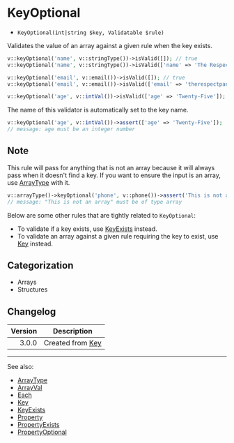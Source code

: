 # KeyOptional

- `KeyOptional(int|string $key, Validatable $rule)`

Validates the value of an array against a given rule when the key exists.

```php
v::keyOptional('name', v::stringType())->isValid([]); // true
v::keyOptional('name', v::stringType())->isValid(['name' => 'The Respect Panda']); // true

v::keyOptional('email', v::email())->isValid([]); // true
v::keyOptional('email', v::email())->isValid(['email' => 'therespectpanda@gmail.com']); // true

v::keyOptional('age', v::intVal())->isValid(['age' => 'Twenty-Five']); // false
```

The name of this validator is automatically set to the key name.

```php
v::keyOptional('age', v::intVal())->assert(['age' => 'Twenty-Five']);
// message: age must be an integer number
```

## Note

This rule will pass for anything that is not an array because it will always pass when it doesn't find a key. If you
want to ensure the input is an array, use [ArrayType](ArrayType.md) with it.

```php
v::arrayType()->keyOptional('phone', v::phone())->assert('This is not an array');
// message: "This is not an array" must be of type array
```

Below are some other rules that are tightly related to `KeyOptional`:

* To validate if a key exists, use [KeyExists](KeyExists.md) instead.
* To validate an array against a given rule requiring the key to exist, use [Key](Key.md) instead.

## Categorization

- Arrays
- Structures

## Changelog

| Version | Description                |
| ------: |----------------------------|
|   3.0.0 | Created from [Key](Key.md) |
***
See also:

- [ArrayType](ArrayType.md)
- [ArrayVal](ArrayVal.md)
- [Each](Each.md)
- [Key](Key.md)
- [KeyExists](KeyExists.md)
- [Property](Property.md)
- [PropertyExists](PropertyExists.md)
- [PropertyOptional](PropertyOptional.md)

[array]: https://www.php.net/array
[ArrayAccess]: https://www.php.net/arrayaccess
